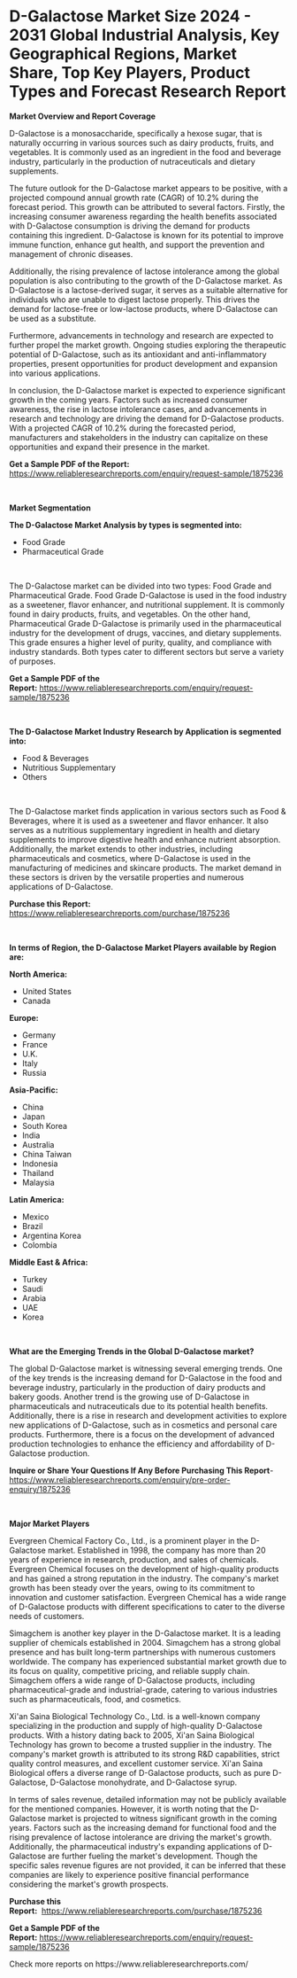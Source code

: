 <p><h1>D-Galactose Market Size 2024 - 2031 Global Industrial Analysis, Key Geographical Regions, Market Share, Top Key Players, Product Types and Forecast Research Report</h1></p><p><strong>Market Overview and Report Coverage</strong></p>
<p><p>D-Galactose is a monosaccharide, specifically a hexose sugar, that is naturally occurring in various sources such as dairy products, fruits, and vegetables. It is commonly used as an ingredient in the food and beverage industry, particularly in the production of nutraceuticals and dietary supplements.</p><p>The future outlook for the D-Galactose market appears to be positive, with a projected compound annual growth rate (CAGR) of 10.2% during the forecast period. This growth can be attributed to several factors. Firstly, the increasing consumer awareness regarding the health benefits associated with D-Galactose consumption is driving the demand for products containing this ingredient. D-Galactose is known for its potential to improve immune function, enhance gut health, and support the prevention and management of chronic diseases.</p><p>Additionally, the rising prevalence of lactose intolerance among the global population is also contributing to the growth of the D-Galactose market. As D-Galactose is a lactose-derived sugar, it serves as a suitable alternative for individuals who are unable to digest lactose properly. This drives the demand for lactose-free or low-lactose products, where D-Galactose can be used as a substitute.</p><p>Furthermore, advancements in technology and research are expected to further propel the market growth. Ongoing studies exploring the therapeutic potential of D-Galactose, such as its antioxidant and anti-inflammatory properties, present opportunities for product development and expansion into various applications.</p><p>In conclusion, the D-Galactose market is expected to experience significant growth in the coming years. Factors such as increased consumer awareness, the rise in lactose intolerance cases, and advancements in research and technology are driving the demand for D-Galactose products. With a projected CAGR of 10.2% during the forecasted period, manufacturers and stakeholders in the industry can capitalize on these opportunities and expand their presence in the market.</p></p>
<p><strong>Get a Sample PDF of the Report:</strong> <a href="https://www.reliableresearchreports.com/enquiry/request-sample/1875236">https://www.reliableresearchreports.com/enquiry/request-sample/1875236</a></p>
<p>&nbsp;</p>
<p><strong>Market Segmentation</strong></p>
<p><strong>The D-Galactose Market Analysis by types is segmented into:</strong></p>
<p><ul><li>Food Grade</li><li>Pharmaceutical Grade</li></ul></p>
<p>&nbsp;</p>
<p><p>The D-Galactose market can be divided into two types: Food Grade and Pharmaceutical Grade. Food Grade D-Galactose is used in the food industry as a sweetener, flavor enhancer, and nutritional supplement. It is commonly found in dairy products, fruits, and vegetables. On the other hand, Pharmaceutical Grade D-Galactose is primarily used in the pharmaceutical industry for the development of drugs, vaccines, and dietary supplements. This grade ensures a higher level of purity, quality, and compliance with industry standards. Both types cater to different sectors but serve a variety of purposes.</p></p>
<p><strong>Get a Sample PDF of the Report:</strong>&nbsp;<a href="https://www.reliableresearchreports.com/enquiry/request-sample/1875236">https://www.reliableresearchreports.com/enquiry/request-sample/1875236</a></p>
<p>&nbsp;</p>
<p><strong>The D-Galactose Market Industry Research by Application is segmented into:</strong></p>
<p><ul><li>Food & Beverages</li><li>Nutritious Supplementary</li><li>Others</li></ul></p>
<p>&nbsp;</p>
<p><p>The D-Galactose market finds application in various sectors such as Food & Beverages, where it is used as a sweetener and flavor enhancer. It also serves as a nutritious supplementary ingredient in health and dietary supplements to improve digestive health and enhance nutrient absorption. Additionally, the market extends to other industries, including pharmaceuticals and cosmetics, where D-Galactose is used in the manufacturing of medicines and skincare products. The market demand in these sectors is driven by the versatile properties and numerous applications of D-Galactose.</p></p>
<p><strong>Purchase this Report:</strong>&nbsp; <a href="https://www.reliableresearchreports.com/purchase/1875236">https://www.reliableresearchreports.com/purchase/1875236</a></p>
<p>&nbsp;</p>
<p><strong>In terms of Region, the D-Galactose Market Players available by Region are:</strong></p>
<p>
    <p> <strong> North America: </strong>
        <ul>
            <li>United States</li>
            <li>Canada</li>
        </ul>
        </p> 
    <p> <strong> Europe: </strong>
        <ul>
            <li>Germany</li>
            <li>France</li>
            <li>U.K.</li>
            <li>Italy</li>
            <li>Russia</li>
        </ul>
        </p> 
    <p> <strong> Asia-Pacific: </strong>
        <ul>
            <li>China</li>
            <li>Japan</li>
            <li>South Korea</li>
            <li>India</li>
            <li>Australia</li>
            <li>China Taiwan</li>
            <li>Indonesia</li>
            <li>Thailand</li>
            <li>Malaysia</li>
        </ul>
        </p> 
    <p> <strong> Latin America: </strong>
        <ul>
            <li>Mexico</li>
            <li>Brazil</li>
            <li>Argentina Korea</li>
            <li>Colombia</li>
        </ul>
        </p> 
    <p> <strong> Middle East & Africa: </strong>
        <ul>
            <li>Turkey</li>
            <li>Saudi</li>
            <li>Arabia</li>
            <li>UAE</li>
            <li>Korea</li>
        </ul>
    </p>
    </p>
<p>&nbsp;</p>
<p><strong>What are the Emerging Trends in the Global D-Galactose market?</strong></p>
<p><p>The global D-Galactose market is witnessing several emerging trends. One of the key trends is the increasing demand for D-Galactose in the food and beverage industry, particularly in the production of dairy products and bakery goods. Another trend is the growing use of D-Galactose in pharmaceuticals and nutraceuticals due to its potential health benefits. Additionally, there is a rise in research and development activities to explore new applications of D-Galactose, such as in cosmetics and personal care products. Furthermore, there is a focus on the development of advanced production technologies to enhance the efficiency and affordability of D-Galactose production.</p></p>
<p><strong>Inquire or Share Your Questions If Any Before Purchasing This Report</strong>- <a href="https://www.reliableresearchreports.com/enquiry/pre-order-enquiry/1875236">https://www.reliableresearchreports.com/enquiry/pre-order-enquiry/1875236</a></p>
<p>&nbsp;</p>
<p><strong>Major Market Players</strong></p>
<p><p>Evergreen Chemical Factory Co., Ltd., is a prominent player in the D-Galactose market. Established in 1998, the company has more than 20 years of experience in research, production, and sales of chemicals. Evergreen Chemical focuses on the development of high-quality products and has gained a strong reputation in the industry. The company's market growth has been steady over the years, owing to its commitment to innovation and customer satisfaction. Evergreen Chemical has a wide range of D-Galactose products with different specifications to cater to the diverse needs of customers.</p><p>Simagchem is another key player in the D-Galactose market. It is a leading supplier of chemicals established in 2004. Simagchem has a strong global presence and has built long-term partnerships with numerous customers worldwide. The company has experienced substantial market growth due to its focus on quality, competitive pricing, and reliable supply chain. Simagchem offers a wide range of D-Galactose products, including pharmaceutical-grade and industrial-grade, catering to various industries such as pharmaceuticals, food, and cosmetics.</p><p>Xi'an Saina Biological Technology Co., Ltd. is a well-known company specializing in the production and supply of high-quality D-Galactose products. With a history dating back to 2005, Xi'an Saina Biological Technology has grown to become a trusted supplier in the industry. The company's market growth is attributed to its strong R&D capabilities, strict quality control measures, and excellent customer service. Xi'an Saina Biological offers a diverse range of D-Galactose products, such as pure D-Galactose, D-Galactose monohydrate, and D-Galactose syrup.</p><p>In terms of sales revenue, detailed information may not be publicly available for the mentioned companies. However, it is worth noting that the D-Galactose market is projected to witness significant growth in the coming years. Factors such as the increasing demand for functional food and the rising prevalence of lactose intolerance are driving the market's growth. Additionally, the pharmaceutical industry's expanding applications of D-Galactose are further fueling the market's development. Though the specific sales revenue figures are not provided, it can be inferred that these companies are likely to experience positive financial performance considering the market's growth prospects.</p></p>
<p><strong>Purchase this Report:</strong>&nbsp;&nbsp;<a href="https://www.reliableresearchreports.com/purchase/1875236">https://www.reliableresearchreports.com/purchase/1875236</a></p>
<p></p>
<p><strong>Get a Sample PDF of the Report:</strong>&nbsp;<a href="https://www.reliableresearchreports.com/enquiry/request-sample/1875236">https://www.reliableresearchreports.com/enquiry/request-sample/1875236</a></p>
<p>Check more reports on https://www.reliableresearchreports.com/</p>